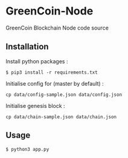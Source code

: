 # GreenCoin-Node

GreenCoin Blockchain Node code source

## Installation

Install python packages :

`$ pip3 install -r requirements.txt`

Initialise config for (master by default) :

`cp data/config-sample.json data/config.json`

Initialise genesis block :

`cp data/chain-sample.json data/chain.json`

## Usage

`$ python3 app.py`
